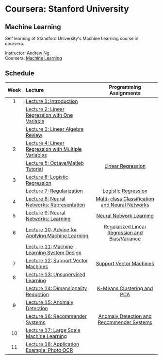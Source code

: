 # Coursera: Stanford University
## Machine Learning

Self learning of Standford University's Machine Learning course in coursera.

Instructor: Andrew Ng    
Coursera: [Machine Learning][ml]


## Schedule

| Week | Lecture | Programming Assignments |
| :--: | :------ | :---------------------: |
| 1 | [Lecture 1: Introduction][lec1] |  |
|   | [Lecture 2: Linear Regression with One Variable][lec2] |  |
|   | [Lecture 3: Linear Algebra Review][lec3] |  |
| 2 | [Lecture 4: Linear Regression with Multiple Variables][lec4] |  |
|   | [Lecture 5: Octave/Matleb Tutorial][lec5] | [Linear Regression][ex1] |
| 3 | [Lecture 6: Logistic Regression][lec6] |  |
|   | [Lecture 7: Regularization][lec7] | [Logistic Regression][ex2] |
| 4 | [Lecture 8: Neural Networks: Representation][lec8] | [Multi-class Classification and Neural Networks][ex3] |
| 5 | [Lecture 9: Neural Networks: Learning][lec9] | [Neural Network Learning][ex4] |
| 6 | [Lecture 10: Advice for Applying Machine Learning][lec10] | [Regularized Linear Regression and Bias/Variance][ex5] |
|   | [Lecture 11: Machine Learning System Design][lec11] |  |
| 7 | [Lecture 12: Support Vector Machines][lec12] | [Support Vector Machines][ex6] |
| 8 | [Lecture 13: Unsupervised Learning][lec13] |  |
|   | [Lecture 14: Dimensionality Reduction][lec14] | [K-Means Clustering and PCA][ex7] |
| 9 | [Lecture 15: Anomaly Detection][lec15] |  |
|   | [Lecture 16: Recommender Systems][lec16] | [Anomaly Detection and Recommender Systems][ex8] |
| 10 | [Lecture 17: Large Scale Machine Learning][lec17] |  |
| 11 | [Lecture 18: Application Example: Photo OCR][lec18] |  |



[ml]: https://www.coursera.org/learn/machine-learning-course/
[lec1]: slides/Lecture1.pdf
[lec2]: slides/Lecture2.pdf
[lec3]: slides/Lecture3.pdf 
[lec4]: slides/Lecture4.pdf
[lec5]: slides/Lecture5.pdf
[lec6]: slides/Lecture6.pdf
[lec7]: slides/Lecture7.pdf
[lec8]: slides/Lecture8.pdf
[lec9]: slides/Lecture9.pdf
[lec10]: slides/Lecture10.pdf
[lec11]: slides/Lecture11.pdf
[lec12]: slides/Lecture12.pdf
[lec13]: slides/Lecture13.pdf
[lec14]: slides/Lecture14.pdf
[lec15]: slides/Lecture15.pdf
[lec16]: slides/Lecture16.pdf
[lec17]: slides/Lecture17.pdf
[lec18]: slides/Lecture18.pdf
[ex1]: assignments/ex1-octave/
[ex2]: assignments/ex2-octave/
[ex3]: assignments/ex3-octave/
[ex4]: assignments/ex4-octave/
[ex5]: assignments/ex5-octave/
[ex6]: assignments/ex6-octave/
[ex7]: assignments/ex7-octave/
[ex8]: assignments/ex8-octave/